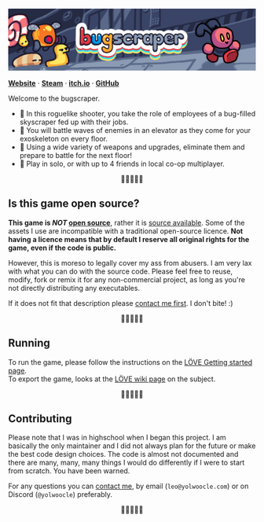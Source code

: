<!-- **NOTE:** if you are just here to obtain a free copy of the game, fair enough, but please consider supporting me by [buying the game](https://bugscraper.net) when you can, or at least sharing the game with other people. Thanks! 🙂
<br> -->

![Bugscraper banner](_readme/banner.png)

[**Website**](https://bugscraper.net) ·
[**Steam**](https://s.team/a/2957130) ·
[**itch.io**](https://yolwoocle.itch.io/bugscraper) ·
[**GitHub**](https://github.com/yolwoocle/bugscraper)

Welcome to the bugscraper.

* 🐜 In this roguelike shooter, you take the role of employees of a bug-filled skyscraper fed up with their jobs.  
* 🐛 You will battle waves of enemies in an elevator as they come for your exoskeleton on every floor.  
* 🐝 Using a wide variety of weapons and upgrades, eliminate them and prepare to battle for the next floor!  
* 🐞 Play in solo, or with up to 4 friends in local co-op multiplayer. 

<div align="center">
  🐞🐞🐞🐞🐞
</div>  


## Is this game open source?
**This game is _NOT_ [open source](https://en.wikipedia.org/wiki/Open-source_software)**, rather it is [source available](https://en.wikipedia.org/wiki/Source-available_software). Some of the assets I use are incompatible with a traditional open-source licence. **Not having a licence means that by default I reserve all original rights for the game, even if the code is public.**  

However, this is moreso to legally cover my ass from abusers. I am very lax with what you can do with the source code. Please feel free to reuse, modify, fork or remix it for any non-commercial project, as long as you're not directly distributing any executables.

If it does not fit that description please [contact me first](https://yolwoocle.com/about). I don't bite! :)

<div align="center">
  🐛🐛🐛🐛🐛
</div>  

## Running
To run the game, please follow the instructions on the [LÖVE Getting started page](https://love2d.org/wiki/Getting_Started).   
To export the game, looks at the [LÖVE wiki page](https://love2d.org/wiki/Game_Distribution) on the subject.

<div align="center">
  🐜🐜🐜🐜🐜
</div>  

## Contributing

Please note that I was in highschool when I began this project. I am basically the only maintainer and I did not always plan for the future or make the best code design choices. The code is almost not documented and there are many, many, many things I would do differently if I were to start from scratch. You have been warned. 

For any questions you can [contact me](https://yolwoocle.com/about), by email (`leo@yolwoocle.com`) or on Discord (`@yolwoocle`) preferably.

<div align="center">
  🐝🐝🐝🐝🐝
</div>  